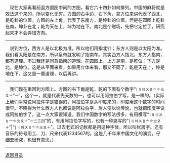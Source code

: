 &emsp;现在大家再看前面方圆图中间的方图，看它六十四卦如何排列。中国的麻将就是效法这个来的，所以变化无穷。方图的右手边、右下角，拿方位来讲代表了西北，是乾卦的位置。方图的左上角，代表了东南方，是坤卦的位置。但是在圆图上乾卦在南，坤卦在北；乾为天在上，坤为地在下。南北是个磁场，先把它定位了，研究起来才不会弄错方向。
___
&emsp;说到方位，西方人是以北极为准，所以他们用指北针；东方人则是以太阳为准。我们看太阳是在南方，所以皇帝就发明了指南车。其实西方人指北，东方人指南，都有道理。不过我还是同意指南的道理。在圆图上，上方是南，是乾位；下方是北，是坤位。这是从平面来看，如果用立体来看，那又不同了，乾是天在上，坤是地在下。这又是一番道理，以后再讲。
___
&emsp;我们现在重回到方图上。方图的右下角是乾，乾的下面有个数字“``|〢〣〤〥〦〧〨〩＋``”``一``”，这个一，就是代表先天数的一，也可以用阿拉伯字写，是一样的。（实际上我们平常说阿拉件字是错误的，阿拉伯字是从印度来的，印度用这个数字的时间很早。不晓得为什么西方人也都说是阿拉伯字，后人便以讹传讹，也就把印度字说成阿拉伯字了。这一点大家要知道。我们中国数字的写法很多，有用横写“``|〢〣〤〥〦〧〨〩＋``”``一二三四``”的，有用阿拉伯字写的，也有一种竖写的“``|〢〣〤〥〦〧〨〩＋``”|“``|〢〣〤〥〦〧〨〩＋``”。过去老式的记帐都是用这种字体，所以叫帐房字。还有音乐的符号用工、刀、尺来代表1234567的。这是几千年来中国文化的演变，仔细去研究，也很有意思。）
___
[返回目录](../../../master/README.md#目录)